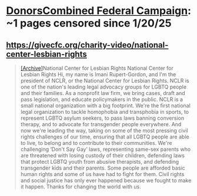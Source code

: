 



# [DonorsCombined Federal Campaign](givecfc.org): ~1 pages censored since 1/20/25

## https://givecfc.org/charity-video/national-center-lesbian-rights


> [[Archive]](https://web.archive.org/web/20240000000000*/https://givecfc.org/charity-video/national-center-lesbian-rights)National Center for Lesbian Rights National Center for Lesbian Rights Hi, my name is Imani Rupert-Gordon, and I'm the president of NCLR, or the National Center for Lesbian Rights. NCLR is one of the nation's leading legal advocacy groups for LGBTQ people and their families. As a nonprofit law firm, we bring cases, draft and pass legislation, and educate policymakers in the public. NCLR is a small national organization with a big footprint. We're the first national legal organization to tackle homophobia and transphobia in sports, to represent LGBTQ asylum seekers, to pass laws banning conversion therapy, and to advocate for transgender people everywhere. And now we're leading the way, taking on some of the most pressing civil rights challenges of our time, ensuring that all LGBTQ people are able to live, to belong and to contribute to their communities. We're challenging ‘Don't Say Gay’ laws, representing same-sex parents who are threatened with losing custody of their children, defending laws that protect LGBTQ youth from abusive therapists, and defending transgender kids and their parents. Some people are afforded basic human rights and some of us have had to fight for them. Civil rights and social justice has only ever happened because we fought to make it happen. Thanks for changing the world with us.